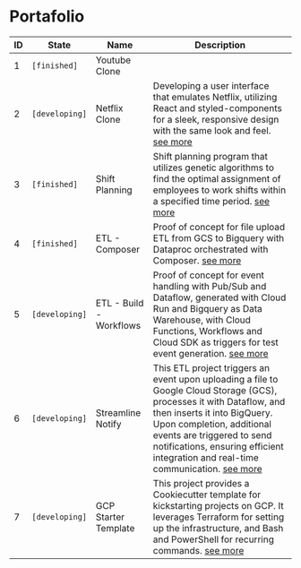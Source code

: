 # Portafolio


|ID|State|Name|Description|
|--|-----|----|-----------|
|1|`[finished]`|Youtube Clone|
|2|`[developing]`|Netflix Clone|Developing a user interface that emulates Netflix, utilizing React and styled-components for a sleek, responsive design with the same look and feel. [see more](./002__netflix_clone/)
|3|`[finished]`|Shift Planning|Shift planning program that utilizes genetic algorithms to find the optimal assignment of employees to work shifts within a specified time period. [see more](./003__shift_planning/)
|4|`[finished]`|ETL - Composer|Proof of concept for file upload ETL from GCS to Bigquery with Dataproc orchestrated with Composer. [see more](./004__composer/)
|5|`[developing]`|ETL - Build - Workflows|Proof of concept for event handling with Pub/Sub and Dataflow, generated with Cloud Run and Bigquery as Data Warehouse, with Cloud Functions, Workflows and Cloud SDK as triggers for test event generation. [see more](./005__build-workflows/)
|6|`[developing]`|Streamline Notify|This ETL project triggers an event upon uploading a file to Google Cloud Storage (GCS), processes it with Dataflow, and then inserts it into BigQuery. Upon completion, additional events are triggered to send notifications, ensuring efficient integration and real-time communication. [see more](./006__pubsub-dataflow/)
|7|`[developing]`|GCP Starter Template|This project provides a Cookiecutter template for kickstarting projects on GCP. It leverages Terraform for setting up the infrastructure, and Bash and PowerShell for recurring commands. [see more](./007__gcp-template/)

